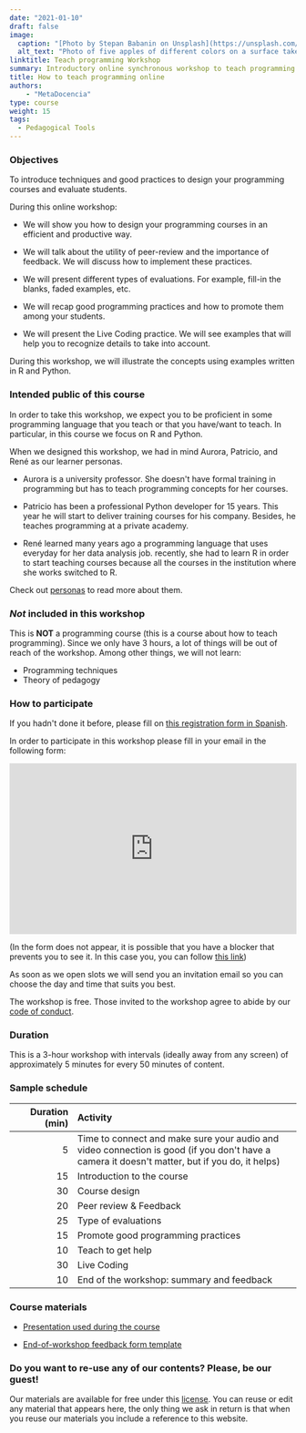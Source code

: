 ```yaml
---
date: "2021-01-10"
draft: false
image:
  caption: "[Photo by Stepan Babanin on Unsplash](https://unsplash.com/photos/kx6fpBOm-ss)"
  alt_text: "Photo of five apples of different colors on a surface taken by Stepan Babanin"
linktitle: Teach programming Workshop
summary: Introductory online synchronous workshop to teach programming online
title: How to teach programming online
authors: 
    - "MetaDocencia"
type: course
weight: 15
tags:
  - Pedagogical Tools
---
```


### Objectives 

To introduce techniques and good practices to design your programming courses and evaluate students. 

During this online workshop:

* We will show you how to design your programming courses in an efficient and productive way.

* We will talk about the utility of peer-review and the importance of feedback. We will discuss how to implement these practices.

* We will present different types of evaluations. For example, fill-in the blanks, faded examples, etc.


* We will recap good programming practices and how to promote them among your students.

* We will present the Live Coding practice. We will see examples that will help you to recognize details to take into account.

During this workshop, we will illustrate the concepts using examples written in R and Python.


### Intended public of this course

In order to take this workshop, we expect you to be proficient in some programming language that you teach or that you have/want to teach. In particular, in this course we focus on R and Python.

When we designed this workshop, we had in mind Aurora, Patricio, and René as our learner personas. 

* Aurora is a university professor. She doesn't have formal training in programming but has to teach programming concepts for her courses. 

* Patricio has been a professional Python developer for 15 years. This year he will start to deliver training courses for his company. Besides, he teaches programming at a private academy. 

* René learned many years ago a programming language that uses everyday for her data analysis job. recently, she had to learn R in order to start teaching courses because all the courses in the institution where she works switched to R. 

Check out [personas](https://metadocencia.netlify.app/personas/) to read more about them.

### _Not_ included in this workshop

This is **NOT** a programming course (this is a course about how to teach programming). Since we only have 3 hours, a lot of things will be out of reach of the workshop. Among other things, we will not learn:

* Programming techniques 
* Theory of pedagogy

### How to participate 

If you hadn't done it before, please fill on 
[this registration form in Spanish](https://docs.google.com/forms/d/e/1FAIpQLScC20Me-fX7UmCNhNswulYfOVQF4XiyIHgtde_R8CWreCmWhA/viewform). 

In order to participate in this workshop please fill in your email in the following  form:

<iframe 
  src="https://script.google.com/macros/s/AKfycbxiLVssqLE184JQDnu4LPHkgChp-mbpRNOWQ7OGou96XGVUrMRL1oCCpnPq6_0W-1kU6Q/exec"
  frameBorder="0",
  title = "Formulario de pre-inscripción",
  width="100%",
  height = 300px,
  vertical-align="text-top">
  Explorador no compatible.
</iframe> 

(In the form does not appear, it is possible that you have a blocker that prevents you to see it. In this case you, you can follow [this link](https://script.google.com/macros/s/AKfycbxiLVssqLE184JQDnu4LPHkgChp-mbpRNOWQ7OGou96XGVUrMRL1oCCpnPq6_0W-1kU6Q/exec))

As soon as we open slots we will send you an invitation email so you can choose the day and time that suits you best. 

The workshop is free. Those invited to the workshop agree to abide by our [code of conduct](https://metadocencia.org/cdc/). 

### Duration

This is a 3-hour workshop with intervals (ideally away from any screen) of approximately 5 minutes for every 50 minutes of content.

### Sample schedule 


|  Duration (min) |  Activity  |
| ---:  | :----------- |
 | 5  <img width="150"/>|  Time to connect and make sure your audio and video connection is good (if you don't have a camera it doesn't matter, but if you do, it helps)|
 | 15 |  Introduction to the course |
  | 30 |  Course design |
  | 20 |  Peer review & Feedback |
  | 25 |  Type of evaluations |
  | 15 |  Promote good programming practices |
  | 10 |  Teach to get help |
  | 30 |  Live Coding |
 |  10 | End of the workshop: summary and feedback |


### Course materials

* [Presentation used during the course](https://docs.google.com/presentation/d/1740hbph4jWHcpUxiHm02IMPp4CCHM8kPlMMHc_qUNG0/edit)

* [End-of-workshop feedback form template](https://docs.google.com/forms/d/1Z7F-gEwIT3Wokj8g65TcU5rzrFHzQsjtmKBQmqUaEnE/edit?usp=sharing)


### Do you want to re-use any of our contents? Please, be our guest!

Our materials are available for free under this [license](https://creativecommons.org/licenses/by/4.0/deed.es). You can reuse or edit any material that appears here, the only thing we ask in return is that when you reuse our materials you include a reference to this website.
